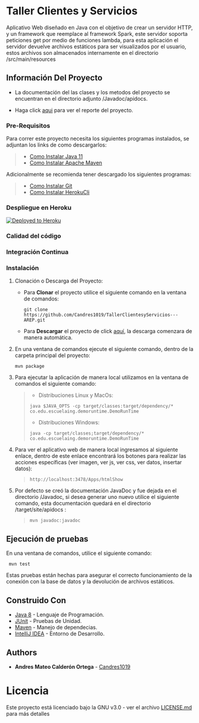 # Taller Clientes y Servicios

Aplicativo Web diseñado en Java con el objetivo de crear un servidor HTTP, y un framework que reemplace
al framework Spark, este servidor soporta peticiones get por medio de funciones lambda, para esta aplicación el servidor 
devuelve archivos estáticos para ser visualizados por el usuario, estos archivos son almacenados internamente en el directorio 
/src/main/resources

## Información Del Proyecto


* La documentación del las clases y los metodos del proyecto se encuentran en el directorio adjunto /Javadoc/apidocs.

* Haga click [aqui](./Reporte_TalleClientesyServicios.pdf) para ver el reporte del proyecto.

### Pre-Requisitos

Para correr este proyecto necesita los siguientes programas instalados, se adjuntan los
links de como descargarlos:
> - [Como Instalar Java 11](https://www.oracle.com/co/java/technologies/javase-jdk11-downloads.html)
> - [Como Instalar Apache Maven](http://maven.apache.org/download.html#Installation)

Adicionalmente se recomienda tener descargado los siguientes programas:
> - [Como Instalar Git](http://git-scm.com/book/en/v2/Getting-Started-Installing-Git)
> - [Como Instalar HerokuCli](https://devcenter.heroku.com/articles/heroku-cli#download-and-install)

### Despliegue en Heroku
[![Deployed to Heroku](https://www.herokucdn.com/deploy/button.png)](https://afternoon-lake-64620.herokuapp.com/Apps/htmlShow)

### Calidad del código

### Integración Continua

### Instalación

1. Clonación o Descarga del Proyecto:

    - Para **Clonar** el proyecto utilice el siguiente comando en la ventana de comandos:
       ```
       git clone https://github.com/Candres1019/TallerClientesyServicios---AREP.git
       ```
    - Para **Descargar** el proyecto de click [aquí](https://github.com/Candres1019/TallerClientesServicios-AREP/archive/master.zip),
      la descarga comenzara de manera automática.
      
2. En una ventana de comandos ejecute el siguiente comando, dentro de la carpeta principal del proyecto:
    ```
    mvn package
    ```

3. Para ejecutar la aplicación de manera local utilizamos en la ventana de comandos el siguiente comando:
    > * Distribuciones Linux y MacOs:
    > ```
    > java $JAVA_OPTS -cp target/classes:target/dependency/* co.edu.escuelaing.demoruntime.DemoRunTime
    > ```
    > * Distribuciones Windows:
    > ```
    > java -cp target/classes;target/dependency/* co.edu.escuelaing.demoruntime.DemoRunTime
    > ```
    
4. Para ver el aplicativo web de manera local ingresamos al siguiente enlace, dentro de este enlace encontrará los botones 
   para realizar las acciones específicas (ver imagen, ver js, ver css, ver datos, insertar datos):
    > ```
    > http://localhost:3478/Apps/htmlShow
    > ```

5. Por defecto se creó la documentación JavaDoc y fue dejada en el directorio /Javadoc, si desea generar uno nuevo
   utilice el siguiente comando, esta documentación quedará en el directorio /target/site/apidocs :
   > ```
   > mvn javadoc:javadoc
   > ```

## Ejecución de pruebas
En una ventana de comandos, utilice el siguiente comando:
   ```
    mvn test
   ```
Estas pruebas están hechas para asegurar el correcto funcionamiento de la conexión con la base de datos y la devolución 
de archivos estáticos.

## Construido Con

* [Java 8](https://www.java.com/es/) - Lenguaje de Programación.
* [JUnit](https://junit.org/junit5/) - Pruebas de Unidad.
* [Maven](https://maven.apache.org/) - Manejo de dependecias.
* [IntelliJ IDEA](https://www.jetbrains.com/es-es/idea/) - Entorno de Desarrollo.

## Authors

* **Andres Mateo Calderón Ortega** - [Candres1019](https://github.com/Candres1019)

# Licencia
Este proyecto está licenciado bajo la GNU v3.0 - ver el archivo [LICENSE.md](https://github.com/Candres1019/TallerClientesServicios-AREP/blob/master/LICENSE) para más detalles